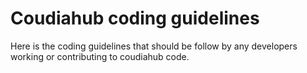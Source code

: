# Coudiahub coding guidelines

Here is the coding guidelines that should be follow by any developers working or contributing to coudiahub code.
